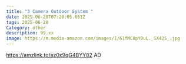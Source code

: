 ```yaml
---
title: "3 Camera Outdoor System "
date: 2025-06-28T07:20:05.051Z
tags: 2025-06-28
Category: other
description: 99.xx
image: https://m.media-amazon.com/images/I/61fMC8pY0uL._SX425_.jpg
---
```

https://amzlink.to/az0x9qG4BYY82
AD